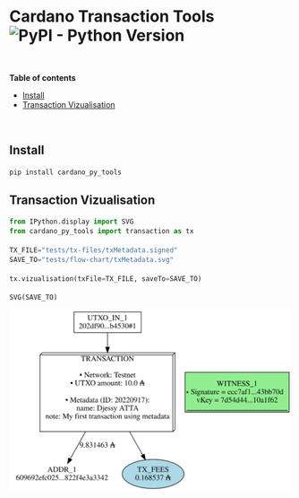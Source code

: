 
# Cardano Transaction Tools ![PyPI - Python Version](https://img.shields.io/badge/python-%3E%3D3.8-blue)

<br />

**Table of contents**
- [Install](#Install)
- [Transaction Vizualisation](#Transaction-Vizualisation)

<br />


## Install

```python
pip install cardano_py_tools 
```

## Transaction Vizualisation

```python
from IPython.display import SVG
from cardano_py_tools import transaction as tx

TX_FILE="tests/tx-files/txMetadata.signed"
SAVE_TO="tests/flow-chart/txMetadata.svg"

tx.vizualisation(txFile=TX_FILE, saveTo=SAVE_TO)

SVG(SAVE_TO)
```
![magnific-logo](tests/flow-chart/txMetadata.svg)

